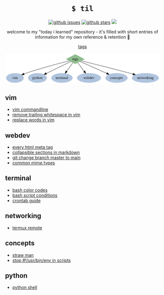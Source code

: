 <h1 align="center"><code>$ til</code></h1>

<p align="center">
<a href="https://github.com/tg-z/til/issues"><img alt="github issues" src="https://img.shields.io/github/issues/tg-z/til?color=ff69b4"></a>
<a href="https://github.com/tg-z/til/stargazers"><img alt="github stars" src="https://img.shields.io/github/stars/tg-z/til?color=ff69b4"></a>
<a href="https://github.com/tg-z/til/graphs/contributors" alt="contributors">
<img src="https://img.shields.io/github/contributors/tg-z/til?color=ff69b4"/></a>
</p>

<p align="center">
welcome to my "today i learned" repository - it's filled with short entries of information for my own reference & retention 📓
</p>

<p align="center">
  <a href="tags.html">tags</a><br>
</p>

![](static/tag-graph.svg)

<h2 id="vim">vim</h2>
<ul>
  <li>
    <a href="posts/vim-cli.html">vim commandline</a>
  </li>
  <li>
    <a href="posts/remove-trailing-whitespace.html">remove trailing whitespace in vim</a>
  </li>
  <li>
    <a href="posts/replacing-words-in-vim.html">replace words in vim</a>
  </li>
</ul>
<h2 id="webdev">webdev</h2>
<ul>
  <li>
    <a href="posts/html-meta-tags.html">every html meta tag</a>
  </li>
  <li>
    <a href="posts/markdown-details-collapsible.html">collapsible sections in markdown</a>
  </li>
  <li>
    <a href="posts/git-master-to-main.html">git change branch master to main</a>
  </li>
  <li>
    <a href="posts/common-mime-types.html">common mime types</a>
  </li>
</ul>
<h2 id="terminal">terminal</h2>
<ul>
  <li>
    <a href="posts/bash-color-codes.html">bash color codes</a>
  </li>
  <li>
    <a href="posts/bash-script-conditions.html">bash script conditions</a>
  </li>
  <li>
    <a href="posts/crontab-guide.html">crontab guide</a>
  </li>
</ul>
<h2 id="networking">networking</h2>
<ul>
  <li>
    <a href="posts/remote-termux.html">termux remote</a>
  </li>
</ul>
<h2 id="concepts">concepts</h2>
<ul>
  <li>
    <a href="posts/straw-man.html">straw man</a>
  </li>
  <li>
    <a href="posts/stop-usrbinenv.html">stop #!/usr/bin/env in scripts</a>
  </li>
</ul>
<h2 id="python">python</h2>
<ul>
  <li><a href="posts/python-shell.html">python shell</a></li>
</ul>